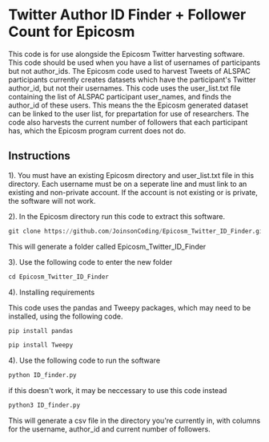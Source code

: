 # Twitter Author ID Finder + Follower Count for Epicosm

This code is for use alongside the Epicosm Twitter harvesting software. This code should be used when you have a list of usernames of participants but not author_ids. The Epicosm code used to harvest Tweets of ALSPAC participants currently creates datasets which have the participant's Twitter author_id, but not their usernames. This code uses the user_list.txt file containing the list of ALSPAC participant user_names, and finds the author_id of these users. This means the the Epicosm generated dataset can be linked to the user list, for prepartation for use of researchers. The code also harvests the current number of followers that each participant has, which the Epicosm program current does not do.

## Instructions

1). You must have an existing Epicosm directory and user_list.txt file in this directory. Each username must be on a seperate line and must link to an existing and non-private account. If the account is not existing or is private, the software will not work. 

2). In the Epicosm directory run this code to extract this software. 

```python
git clone https://github.com/JoinsonCoding/Epicosm_Twitter_ID_Finder.git 
```

This will generate a folder called Epicosm_Twitter_ID_Finder

3). Use the following code to enter the new folder

```python
cd Epicosm_Twitter_ID_Finder
```

4). Installing requirements

This code uses the pandas and Tweepy packages, which may need to be installed, using the following code. 

```python
pip install pandas
```

```python
pip install Tweepy
```

4). Use the following code to run the software

```python
python ID_finder.py
```

if this doesn't work, it may be neccessary to use this code instead

```python
python3 ID_finder.py
```

This will generate a csv file in the directory you're currently in, with columns for the username, author_id and current number of followers. 
